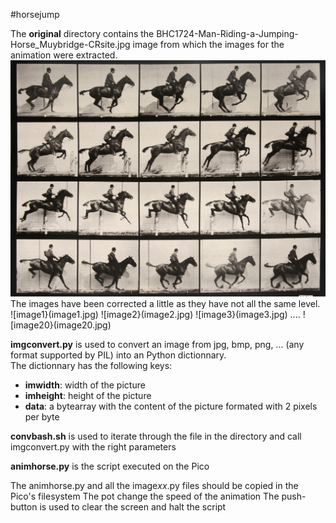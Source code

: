 #horsejump

The **original** directory contains the BHC1724-Man-Riding-a-Jumping-Horse_Muybridge-CRsite.jpg image from which the images for the animation were extracted.  
![BHC1724-Man-Riding-a-Jumping-Horse_Muybridge-CRsite.jpg](original/BHC1724-Man-Riding-a-Jumping-Horse_Muybridge-CRsite.jpg)  
The images have been corrected a little as they have not all the same level.  
![image1}(image1.jpg) ![image2}(image2.jpg) ![image3}(image3.jpg) .... ![image20}(image20.jpg)

**imgconvert.py** is used to convert an image from jpg, bmp, png, ... (any format supported by PIL) into an Python dictionnary.  
The dictionnary has the following keys:  
-  __imwidth__: width of the picture
-  __imheight__: height of the picture
-  __data__: a bytearray with the content of the picture formated with 2 pixels per byte

**convbash.sh** is used to iterate through the file in the directory and call imgconvert.py with the right parameters

**animhorse.py** is the script executed on the Pico

The animhorse.py and all the image*xx*.py files should be copied in the Pico's filesystem 
The pot change the speed of the animation
The push-button is used to clear the screen and halt the script
